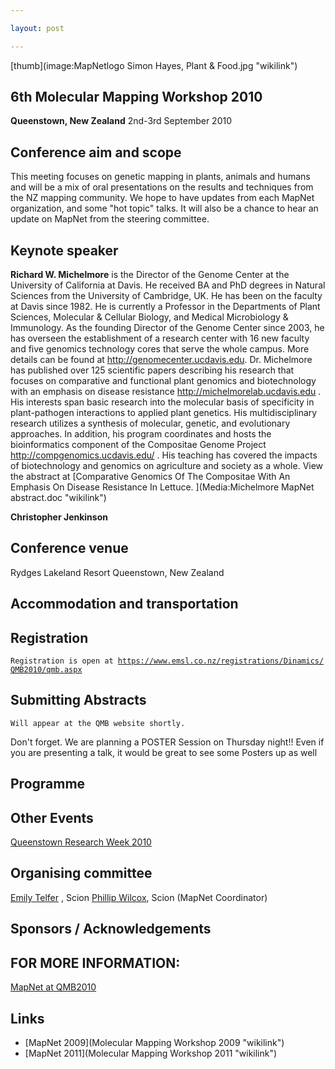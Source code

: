 ```yaml
---

layout: post

---
```


[thumb](image:MapNetlogo Simon Hayes, Plant & Food.jpg "wikilink")

## 6th Molecular Mapping Workshop 2010

**Queenstown, New Zealand**
 2nd-3rd September 2010

## Conference aim and scope

This meeting focuses on genetic mapping in plants, animals and humans and will be a mix of oral presentations on the results and techniques from the NZ mapping community. We hope to have updates from each MapNet organization, and some "hot topic" talks. It will also be a chance to hear an update on MapNet from the steering committee.

## Keynote speaker

**Richard W. Michelmore** is the Director of the Genome Center at the University of California at Davis. He received BA and PhD degrees in Natural Sciences from the University of Cambridge, UK. He has been on the faculty at Davis since 1982. He is currently a Professor in the Departments of Plant Sciences, Molecular & Cellular Biology, and Medical Microbiology & Immunology. As the founding Director of the Genome Center since 2003, he has overseen the establishment of a research center with 16 new faculty and five genomics technology cores that serve the whole campus. More details can be found at <http://genomecenter.ucdavis.edu>. Dr. Michelmore has published over 125 scientific papers describing his research that focuses on comparative and functional plant genomics and biotechnology with an emphasis on disease resistance <http://michelmorelab.ucdavis.edu> . His interests span basic research into the molecular basis of specificity in plant-pathogen interactions to applied plant genetics. His multidisciplinary research utilizes a synthesis of molecular, genetic, and evolutionary approaches. In addition, his program coordinates and hosts the bioinformatics component of the Compositae Genome Project <http://compgenomics.ucdavis.edu/> . His teaching has covered the impacts of biotechnology and genomics on agriculture and society as a whole. View the abstract at [Comparative Genomics Of The Compositae With An Emphasis On Disease Resistance In Lettuce. ](Media:Michelmore MapNet abstract.doc "wikilink")

**Christopher Jenkinson**

## Conference venue

Rydges Lakeland Resort
Queenstown, New Zealand

## Accommodation and transportation

## Registration

`Registration is open at `[`https://www.emsl.co.nz/registrations/Dinamics/QMB2010/qmb.aspx`](https://www.emsl.co.nz/registrations/Dinamics/QMB2010/qmb.aspx)

## Submitting Abstracts

`Will appear at the QMB website shortly.`

Don't forget. We are planning a POSTER Session on Thursday night!! Even if you are presenting a talk, it would be great to see some Posters up as well

## Programme

## Other Events

[Queenstown Research Week 2010](http://www.qmb.org.nz/index.html)

## Organising committee

[Emily Telfer](User:ETelfer "wikilink") , Scion
[Phillip Wilcox](User:PWilcox "wikilink"), Scion (MapNet Coordinator)

## Sponsors / Acknowledgements

## FOR MORE INFORMATION:

[MapNet at QMB2010](http://www.qmb.org.nz/mapnet-index.html)

## Links

-   [MapNet 2009](Molecular Mapping Workshop 2009 "wikilink")
-   [MapNet 2011](Molecular Mapping Workshop 2011 "wikilink")

